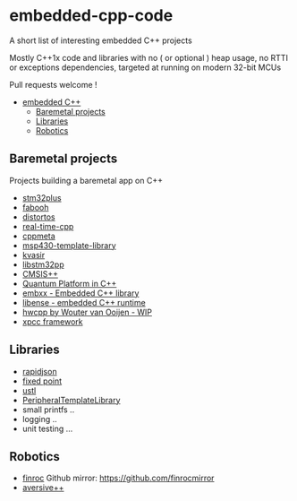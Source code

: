 # embedded-cpp-code

A short list of interesting embedded C++ projects

Mostly C++1x code and libraries with no ( or optional ) heap usage, no RTTI or exceptions dependencies, targeted at running on modern 32-bit MCUs

Pull requests welcome !

- [embedded C++](#embedded-cpp)
  - [Baremetal projects](#baremetal-projects)
  - [Libraries](#libraries)
  - [Robotics](#robotics)

## Baremetal projects
Projects building a baremetal app on C++

* [stm32plus](https://github.com/andysworkshop/stm32plus)
* [fabooh](https://github.com/RickKimball/fabooh)
* [distortos](https://github.com/DISTORTEC/distortos)
* [real-time-cpp](https://github.com/ckormanyos/real-time-cpp)
* [cppmeta](https://github.com/mholling/cppmeta)
* [msp430-template-library](https://github.com/ekoeppen/msp430-template-library)
* [kvasir](https://github.com/kvasir-io/Kvasir)
* [libstm32pp](https://github.com/JorgeAparicio/libstm32pp)
* [CMSIS++](http://micro-os-plus.github.io/cmsis-plus/rtos/)
* [Quantum Platform in C++](https://github.com/QuantumLeaps/qpcpp.git)
* [embxx - Embedded C++ library](https://github.com/arobenko/embxx)
* [libense - embedded C++ runtime](https://github.com/myeisha/libense)
* [hwcpp by Wouter van Ooijen - WIP](https://github.com/wovo/hwcpp)
* [xpcc framework](https://github.com/roboterclubaachen/xpcc)

## Libraries
* [rapidjson](https://github.com/miloyip/rapidjson)
* [fixed point](https://github.com/kaidokert/tfixed)
* [ustl](https://github.com/msharov/ustl)
* [PeripheralTemplateLibrary](https://github.com/pfalcon/PeripheralTemplateLibrary)
* small printfs ..
* logging ..
* unit testing ...


## Robotics
* [finroc](http://www.finroc.org/) Github mirror: https://github.com/finrocmirror
* [aversive++](https://github.com/AversivePlusPlus/AversivePlusPlus)

